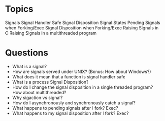 # Topics
Signals
Signal Handler Safe
Signal Disposition
Signal States
Pending Signals when Forking/Exec
Signal Disposition when Forking/Exec
Raising Signals in C
Raising Signals in a multithreaded program

# Questions
* What is a signal?
* How are signals served under UNIX? (Bonus: How about Windows?)
* What does it mean that a function is signal handler safe
* What is a process Signal Disposition?
* How do I change the signal disposition in a single threaded program? How about multithreaded?
* Why sigaction vs signal?
* How do I asynchronously and synchronously catch a signal?
* What happens to pending signals after I fork? Exec?
* What happens to my signal disposition after I fork? Exec?